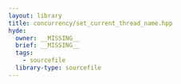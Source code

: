 ```yaml
---
layout: library
title: concurrency/set_current_thread_name.hpp
hyde:
  owner: __MISSING__
  brief: __MISSING__
  tags:
    - sourcefile
  library-type: sourcefile
---
```

